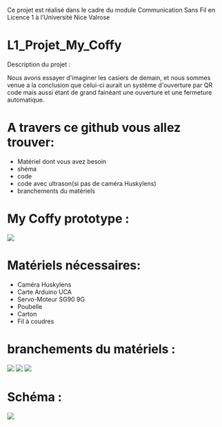 Ce projet est réalisé dans le cadre du module Communication Sans Fil en Licence 1 à l’Université Nice Valrose

# L1_Projet_My_Coffy

Description du projet :

Nous avons essayer d'imaginer les casiers de demain, et nous sommes venue a la conclusion que celui-ci aurait un système d'ouverture par QR code mais aussi étant de grand fainéant une ouverture et une fermeture automatique.

# A travers ce github vous allez trouver:

- Matériel dont vous avez besoin
- shéma 
- code
- code avec ultrason(si pas de caméra Huskylens)
- branchements du matériels
  
# My Coffy prototype :

<img src="https://github.com/CreepTeck/L1_Projet_My_Coffy/assets/171129776/a2e6e5e4-549d-4fe5-8f84-f7568b622d59">


# Matériels nécessaires: 

- Caméra Huskylens
- Carte Arduino UCA
- Servo-Moteur SG90 9G
- Poubelle
- Carton
- Fil à coudres 

# branchements du matériels :

<img src="https://github.com/CreepTeck/L1_Projet_My_Coffy/assets/171129776/02c7c41e-c02b-4a64-8b0c-f860bea55162">

<img src="https://github.com/CreepTeck/L1_Projet_My_Coffy/assets/171129776/cd14f2f4-b53e-4d23-897a-c73f785ac11e">

<img src="https://github.com/CreepTeck/L1_Projet_My_Coffy/assets/171129776/bfc6dd09-7d89-4b1c-84f4-10a6da819881">  

# Schéma :

<img src="https://github.com/CreepTeck/L1_Projet_My_Coffy/assets/171129776/c30be906-7f49-4bf9-9f28-a944ca6b0490">











